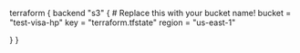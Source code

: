 
terraform {
  backend "s3" {
    # Replace this with your bucket name!
    bucket         = "test-visa-hp"
    key            = "terraform.tfstate"
    region         = "us-east-1"

   }
  }
